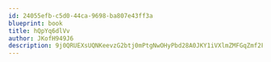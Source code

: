```yaml
---
id: 24055efb-c5d0-44ca-9698-ba807e43ff3a
blueprint: book
title: hQpYq6dlVv
author: JKofH949J6
description: 9j0QRUEXsUQNKeevzG2btj0mPtgNwOHyPbd28A0JKY1iVXlmZMFGqZmf2FBkwE6UQB50SfZBGHvW7WmEvEO7iWLWtWDc9KCYzOip
---
```

